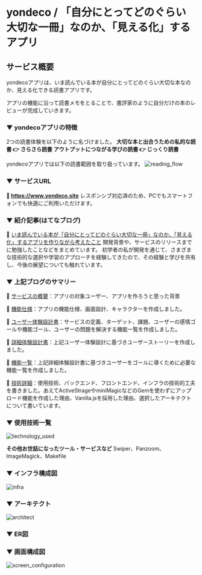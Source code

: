 # yondeco / 「自分にとってどのぐらい大切な一冊」なのか、「見える化」するアプリ

## サービス概要

yondecoアプリは、いま読んでいる本が自分にとってどのぐらい大切な本なのか、見える化できる読書アプリです。 

アプリの機能に沿って読書メモをとることで、書評家のように自分だけの本のレビューが完成していきます。

### ▼ yondecoアプリの特徴

2つの読書体験を以下のように名づけました。
**大切な本と出合うための私的な読書 👉 さらさら読書**
**アウトプットにつながる学びの読書 👉 じっくり読書**

yondecoアプリでは以下の読書範囲を取り扱っています。
![reading_flow](/readme/reading_flow.png)

### ▼ サービスURL
**🔗 https://www.yondeco.site**
レスポンシブ対応済のため、PCでもスマートフォンでも快適にご利用いただけます。

### ▼ 紹介記事(はてなブログ)
🔗 [いま読んでいる本が「自分にとってどのぐらい大切な一冊」なのか、「見える化」するアプリを作りながら考えたこと](https://maki-ooo.hatenablog.com/entry/yondeco_new_release)
開発背景や、サービスのリリースまでに勉強したことなどをまとめています。
初学者の私が開発を通じて、さまざまな技術的な選択や学習のアプローチを経験してきたので、その経験と学びを共有し、今後の展望についても触れています。

### ▼ 上記ブログのサマリー
🔗 [サービスの概要](https://maki-ooo.hatenablog.com/entry/yondeco_new_release#%E3%82%B5%E3%83%BC%E3%83%93%E3%82%B9%E6%A6%82%E8%A6%81)：アプリの対象ユーザー、アプリを作ろうと思った背景

🔗 [機能仕様](https://maki-ooo.hatenablog.com/entry/yondeco_new_release#%E3%82%A2%E3%83%97%E3%83%AA%E3%82%92%E4%BD%9C%E3%82%8B%E4%B8%8A%E3%81%A7%E6%B1%BA%E3%82%81%E3%81%9F%E3%81%93%E3%81%A8)：アプリの機能仕様、画面設計、キャラクターを作成しました。

🔗 [ユーザー体験設計書](/readme/user_experience_des_doc.pdf)：サービスの定義、ターゲット、課題、ユーザーの感情ゴールや機能ゴール、ユーザーの問題を解決する機能一覧を作成しました。

🔗 [詳細体験設計書](/readme/detailed_experience_design.pdf)：上記ユーザー体験設計に基づきユーザーストーリーを作成しました。

🔗 [機能一覧](/readme/list_functions.pdf)：上記詳細体験設計書に基づきユーザーをゴールに導くために必要な機能一覧を作成しました。

🔗 [技術詳細](https://maki-ooo.hatenablog.com/entry/yondeco_new_release#%E6%8A%80%E8%A1%93%E8%A9%B3%E7%B4%B0)：使用技術、バックエンド、フロントエンド、インフラの技術的工夫を書きました。あえてActiveStrageやminiMagicなどのGemを使わずにアップロード機能を作成した理由、Vanilla.jsを採用した理由、選択したアーキテクトについて書いています。

### ▼ 使用技術一覧
![technology_used](/readme/technology_list.png)

**その他お世話になったツール・サービスなど**
Swiper、Panzoom、ImageMagick、Makefile

### ▼ インフラ構成図
![infra](/readme/infra.png)

### ▼ アーキテクト
![architect](/readme/architect.png)

### ▼ ER図

### ▼ 画面構成図
![screen_configuration](/readme/screen_configuration.png)
